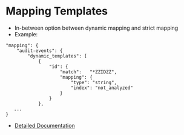 # Mapping Templates #

* In-between option between dynamic mapping and strict mapping
* Example:
```
"mapping": {
    "audit-events": {
        "dynamic_templates": [
            {
                "id": {
                    "match":   "*ZZIDZZ",
                    "mapping": {
                        "type": "string",
                        "index": "not_analyzed"
                    }
                }
            },
   ...
}
```
* <a href="https://www.elastic.co/guide/en/elasticsearch/reference/5.1/dynamic-templates.html" target="_blank">Detailed Documentation</a>
